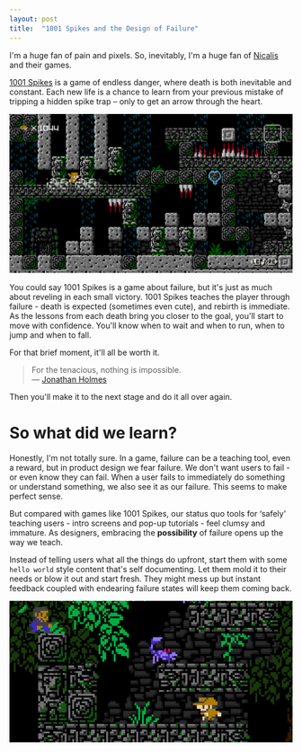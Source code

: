 ```yaml
---
layout: post
title:  "1001 Spikes and the Design of Failure"
---
```


I'm a huge fan of pain and pixels. So, inevitably, I'm a huge fan of [Nicalis][nicalis] and their games.

[1001 Spikes][1001s] is a game of endless danger, where death is both inevitable and constant. Each new life is a chance to learn from your previous mistake of tripping a hidden spike trap – only to get an arrow through the heart. 

<img class="large" src="/images/2014/1000-spikes/early-stage.png">

You could say 1001 Spikes is a game about failure, but it's just as much about reveling in each small victory. 1001 Spikes teaches the player through failure - death is expected (sometimes even  cute), and rebirth is immediate. As the lessons from each death bring you closer to the goal, you'll start to move with confidence. You'll know when to wait and when to run, when to jump and when to fall. 

For that brief moment, it'll all be worth it.

> For the tenacious, nothing is impossible.<br>
> — [Jonathan Holmes][destructoid]

Then you'll make it to the next stage and do it all over again. 

# So what did we learn?

Honestly, I'm not totally sure. In a game, failure can be a teaching tool, even a reward, but in product design we fear failure. We don't want users to fail - or even know they can fail. When a user fails to immediately do something or understand something, we also see it as our failure. This seems to make perfect sense.

But compared with games like 1001 Spikes, our status quo tools for ‘safely’ teaching users - intro screens and pop-up tutorials - feel clumsy and immature. As designers, embracing the **possibility** of failure opens up the way we teach.

Instead of telling users what all the things do upfront, start them with some `hello world` style content that's self documenting. Let them mold it to their needs or blow it out and start fresh. They might mess up but instant feedback coupled with endearing failure states will keep them coming back.

<img class="" src="/images/2014/1000-spikes/forest-stage.jpg">

[nicalis]:http://www.nicalis.com
[1001s]:http://8bits.nukimi.com/1000s/
[destructoid]:http://www.destructoid.com/review-aban-hawkins-and-the-1001-spikes-275719.phtml

